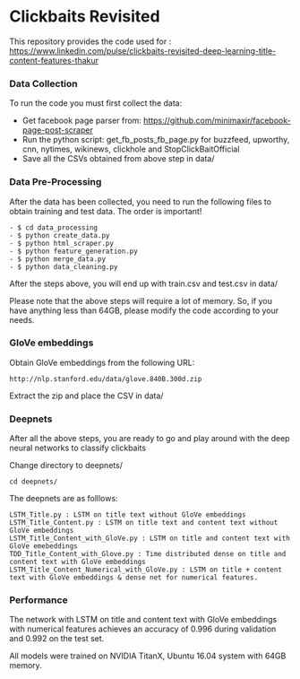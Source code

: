 # Clickbaits Revisited

This repository provides the code used for : https://www.linkedin.com/pulse/clickbaits-revisited-deep-learning-title-content-features-thakur


### Data Collection
To run the code you must first collect the data:

- Get facebook page parser from: https://github.com/minimaxir/facebook-page-post-scraper
- Run the python script: get_fb_posts_fb_page.py for buzzfeed, upworthy, cnn, nytimes, wikinews, clickhole and StopClickBaitOfficial
- Save all the CSVs obtained from above step in data/


### Data Pre-Processing
After the data has been collected, you need to run the following files to obtain training and test data. The order is important!

    - $ cd data_processing
    - $ python create_data.py
    - $ python html_scraper.py
    - $ python feature_generation.py
    - $ python merge_data.py
    - $ python data_cleaning.py
 
After the steps above, you will end up with train.csv and test.csv in data/

Please note that the above steps will require a lot of memory. So, if you have anything less than 64GB, please modify the code according to your needs.

### GloVe embeddings

Obtain GloVe embeddings from the following URL:

    http://nlp.stanford.edu/data/glove.840B.300d.zip
    
Extract the zip and place the CSV in data/


### Deepnets

After all the above steps, you are ready to go and play around with the deep neural networks to classify clickbaits

Change directory to deepnets/
    
    cd deepnets/
     
The deepnets are as folllows:
    
    LSTM_Title.py : LSTM on title text without GloVe embeddings
    LSTM_Title_Content.py : LSTM on title text and content text without GloVe embeddings
    LSTM_Title_Content_with_GloVe.py : LSTM on title and content text with GloVe emebeddings
    TDD_Title_Content_with_Glove.py : Time distributed dense on title and content text with GloVe embeddings
    LSTM_Title_Content_Numerical_with_GloVe.py : LSTM on title + content text with GloVe embeddings & dense net for numerical features.
     

### Performance

The network with LSTM on title and content text with GloVe embeddings with numerical features achieves an accuracy of 0.996 during validation and 0.992 on the test set.

All models were trained on NVIDIA TitanX, Ubuntu 16.04 system with 64GB memory.

